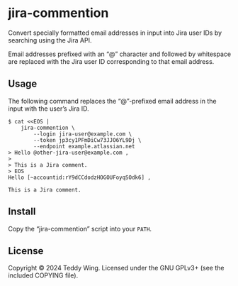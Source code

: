 jira-commention
===============

Convert specially formatted email addresses in input into Jira user IDs by
searching using the Jira API.

Email addresses prefixed with an “@” character and followed by whitespace are
replaced with the Jira user ID corresponding to that email address.


## Usage
The following command replaces the “@”-prefixed email address in the input with
the user’s Jira ID.

	$ cat <<EOS |
		jira-commention \
			--login jira-user@example.com \
			--token jp3cy1PFmDiCw73JJO6YL9Dj \
			--endpoint example.atlassian.net
	> Hello @other-jira-user@example.com ,
	>
	> This is a Jira comment.
	> EOS
	Hello [~accountid:rY9dCCdodzHOGOUFoyqSOdk6] ,

	This is a Jira comment.


## Install
Copy the “jira-commention” script into your `PATH`.


## License
Copyright © 2024 Teddy Wing. Licensed under the GNU GPLv3+ (see the included
COPYING file).

